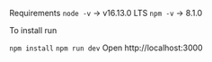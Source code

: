 Requirements
`node -v` -> v16.13.0 LTS
`npm -v` -> 8.1.0

To install run

`npm install`
`npm run dev`
Open http://localhost:3000
